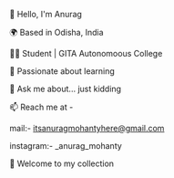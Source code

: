 👋 Hello, I'm Anurag

🌍 Based in Odisha, India

👨‍💻 Student | GITA Autonomoous College

🚀 Passionate about learning

💬 Ask me about... just kidding

📫 Reach me at -

  mail:- itsanuragmohantyhere@gmail.com
  
  instagram:- _anurag_mohanty

🎯 Welcome to my collection
